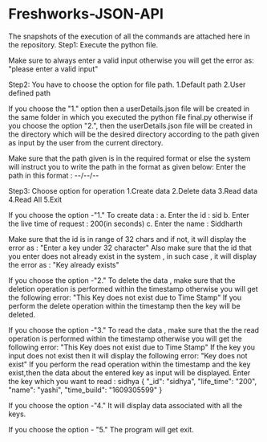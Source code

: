 # Freshworks-JSON-API
The snapshots of the execution of all the commands are attached here in the repository.
Step1:
Execute the python file. 

Make sure to always enter a valid input otherwise you will get the error as:
"please enter a valid input"

Step2:
You have to choose the option for file path.
1.Default path 
2.User defined path

If you choose the "1." option then a userDetails.json file will be created in the same folder in which you executed the python file final.py otherwise if you choose the option "2.", then the userDetails.json file will be created in the directory which will be the desired directory according to the path given as input by the user from the current directory.

Make sure that the path given is in the required format or else  the system will instruct you to write the path in the format as given below:
Enter the path in this format : --/--/--

Step3:
Choose option for operation
1.Create data
2.Delete data 
3.Read data 
4.Read All
5.Exit

If you choose the option -"1."
To create data :
a. Enter the id : sid 
b. Enter the live time of request : 200(in seconds)
c. Enter the name : Siddharth

Make sure that the id is in range of 32 chars and if not, it will display the error as :
"Enter a key under 32 character"
Also make sure that the id that you enter does not already exist in the system , in such case , it will display the error as :
"Key already exists"

If you choose the option -"2."
To delete the data , make sure that the deletion operation is performed within the timestamp otherwise you will get the following error:
"This Key does not exist due to Time Stamp"
If you perform the delete operation within the timestamp then the key will be deleted.

If you choose the option -"3."
To read the data , make sure that the the read operation is performed within the timestamp otherwise you will get the following error:
"This Key does not exist due to Time Stamp"
If the key you input does not exist then it will display the following error:
"Key does not exist"
If you perform the read operation within the timestamp and the key exist,then the data about the entered key as input will be displayed.
Enter the key which you want to read : sidhya
{
  "_id": "sidhya",
  "life_time": "200",
  "name": "yashi",
  "time_build": "1609305599"
}

If you choose the option -"4."
It will display data associated with all the keys.

If you choose the option - "5."
The program will get exit.
